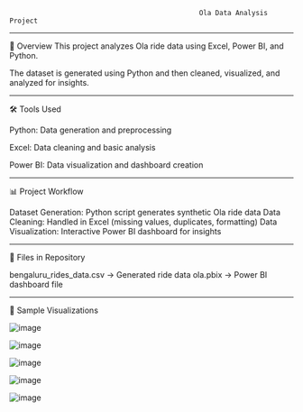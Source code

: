                                                    Ola Data Analysis Project

------------------------------------------------------------------------------------------------------------------------
📌 Overview
This project analyzes Ola ride data using Excel, Power BI, and Python.

The dataset is generated using Python and then cleaned, visualized, and analyzed for insights.

------------------------------------------------------------------------------------------------------------------------

🛠 Tools Used

Python: Data generation and preprocessing

Excel: Data cleaning and basic analysis

Power BI: Data visualization and dashboard creation

------------------------------------------------------------------------------------------------------------------------

📊 Project Workflow

Dataset Generation: Python script generates synthetic Ola ride data
Data Cleaning: Handled in Excel (missing values, duplicates, formatting)
Data Visualization: Interactive Power BI dashboard for insights

------------------------------------------------------------------------------------------------------------------------

📂 Files in Repository

bengaluru_rides_data.csv → Generated ride data
ola.pbix → Power BI dashboard file

------------------------------------------------------------------------------------------------------------------------

📸 Sample Visualizations


![image](https://github.com/user-attachments/assets/42e12db4-2f6e-4e32-839e-b7b67f8ba77e)

![image](https://github.com/user-attachments/assets/eb8db208-cef9-4dab-b906-4e7c997c5f72)

![image](https://github.com/user-attachments/assets/d0c6e0a3-c806-4891-adf7-0ded4cb17e6b)

![image](https://github.com/user-attachments/assets/3831f3e6-d0a6-4170-8633-04c16b40e551)

![image](https://github.com/user-attachments/assets/1af76dae-9ece-4b23-9a2f-9fa647a23de2)





